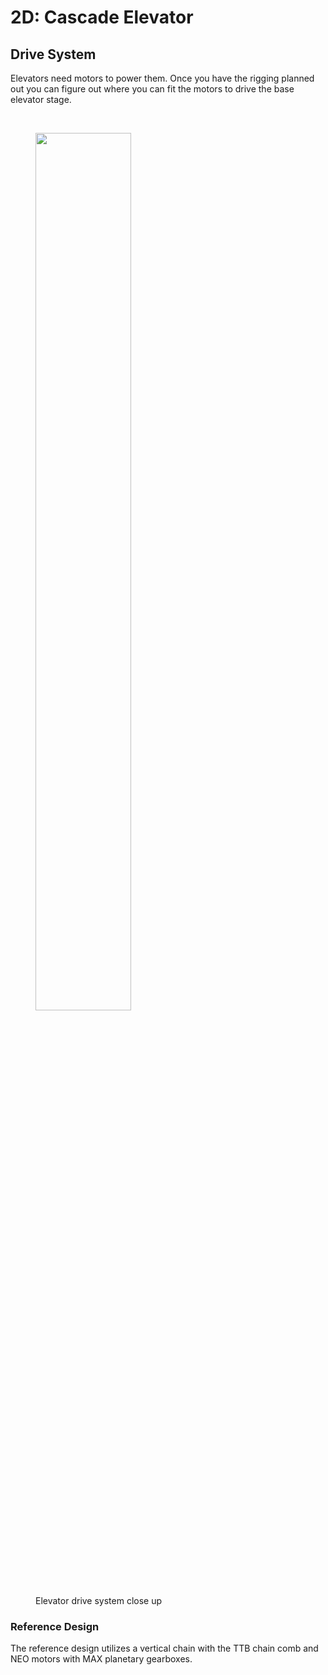 # 2D: Cascade Elevator

## Drive System

Elevators need motors to power them. Once you have the rigging planned out you can figure out where you can fit the motors to drive the base elevator stage.

<br>
<figure markdown="span">
    <img src="/img/learning-course/stage2-elevator/gearbox.webp" style="width:60%">
    <figcaption>Elevator drive system close up</figcaption>
</figure>

### Reference Design
The reference design utilizes a vertical chain with the TTB chain comb and NEO motors with MAX planetary gearboxes.

<br>
